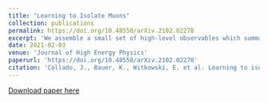 ```yaml
---
title: "Learning to Isolate Muons"
collection: publications
permalink: https://doi.org/10.48550/arXiv.2102.02278
excerpt: 'We assemble a small set of high-level observables which summarize the calorimeter information and close the performance gap with networks which analyze the calorimeter cells directly.'
date: 2021-02-03
venue: 'Journal of High Energy Physics'
paperurl: 'https://doi.org/10.48550/arXiv.2102.02278'
citation: 'Collado, J., Bauer, K., Witkowski, E. et al. Learning to isolate muons. J. High Energ. Phys. 2021, 200 (2021).'
---
```

<!-- This paper is about the number 1. The number 2 is left for future work. -->

[Download paper here](https://doi.org/10.48550/arXiv.2102.02278)

<!-- Recommended citation: Your Name, You. (2009). "Paper Title Number 1." <i>Journal 1</i>. 1(1). -->